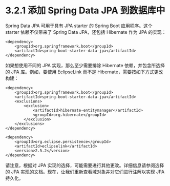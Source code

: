 # 3.2.1 添加 Spring Data JPA 到数据库中

Spring Data JPA 可用于具有 JPA starter 的 Spring Boot 应用程序。这个 starter 依赖不仅带来了 Spring Data JPA，还包括 Hibernate 作为 JPA 的实现：

```markup
<dependency>
    <groupId>org.springframework.boot</groupId>
    <artifactId>spring-boot-starter-data-jpa</artifactId>
</dependency>
```

如果想使用不同的 JPA 实现，那么至少需要排除 Hibernate 依赖，并包含所选择的 JPA 库。例如，要使用 EclipseLink 而不是 Hibernate，需要按如下方式更改构建：

```markup
<dependency>
    <groupId>org.springframework.boot</groupId>
    <artifactId>spring-boot-starter-data-jpa</artifactId>
    <exclusions>
        <exclusion>
            <artifactId>hibernate-entitymanager</artifactId>
            <groupId>org.hibernate</groupId>
        </exclusion>
    </exclusions>
</dependency>
​
<dependency>
    <groupId>org.eclipse.persistence</groupId>
    <artifactId>eclipselink</artifactId>
    <version>2.5.2</version>
</dependency>
```

请注意，根据对 JPA 实现的选择，可能需要进行其他更改。详细信息请参阅选择的 JPA 实现的文档。现在，让我们重新查看域对象并对它们进行注解以实现 JPA 持久化。

